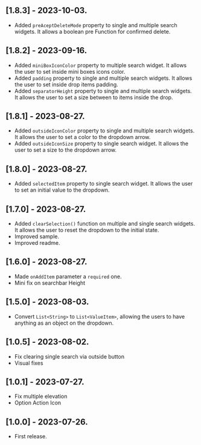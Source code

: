 ## [1.8.3] - 2023-10-03.
-   Added `preAceptDeleteMode` property to single and multiple search widgets. It allows a boolean pre Function for confirmed delete. 

## [1.8.2] - 2023-09-16.
-   Added `miniBoxIconColor` property to multiple search widget. It allows the user to set inside mini boxes icons color. 
-   Added `padding` property to single and multiple search widgets. It allows the user to set inside drop items padding. 
-   Added `separatorHeight` property to single and multiple search widgets. It allows the user to set a size between to items inside the drop. 

## [1.8.1] - 2023-08-27.
-   Added `outsideIconColor` property to single and multiple search widgets. It allows the user to set a color to the dropdown arrow. 
-   Added `outsideIconSize` property to single search widget. It allows the user to set a size to the dropdown arrow. 

## [1.8.0] - 2023-08-27.
-   Added `selectedItem` property to single search widget. It allows the user to set an initial value to the dropdown. 

## [1.7.0] - 2023-08-27.
-   Added `clearSelection()` function on multiple and single search widgets. It allows the user to reset the dropdown to the initial state.
-   Improved sample.
-   Improved readme.

## [1.6.0] - 2023-08-27.
-   Made `onAddItem` parameter a `required` one.
-   Mini fix on searchbar Height

## [1.5.0] - 2023-08-03.
-   Convert `List<String>` to `List<ValueItem>`, allowing the users to have anything as an object on the dropdown.

## [1.0.5] - 2023-08-02.
-   Fix clearing single search via outside button
-   Visual fixes

## [1.0.1] - 2023-07-27.
-   Fix multiple elevation
-   Option Action Icon

## [1.0.0] - 2023-07-26.
-   First release.